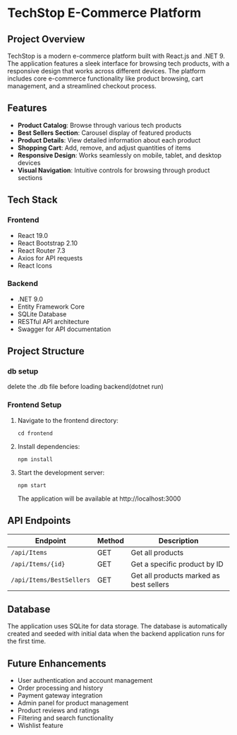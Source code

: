 # TechStop E-Commerce Platform

## Project Overview

TechStop is a modern e-commerce platform built with React.js and .NET 9. The application features a sleek interface for browsing tech products, with a responsive design that works across different devices. The platform includes core e-commerce functionality like product browsing, cart management, and a streamlined checkout process.

## Features

- **Product Catalog**: Browse through various tech products
- **Best Sellers Section**: Carousel display of featured products
- **Product Details**: View detailed information about each product
- **Shopping Cart**: Add, remove, and adjust quantities of items
- **Responsive Design**: Works seamlessly on mobile, tablet, and desktop devices
- **Visual Navigation**: Intuitive controls for browsing through product sections

## Tech Stack

### Frontend

- React 19.0
- React Bootstrap 2.10
- React Router 7.3
- Axios for API requests
- React Icons

### Backend

- .NET 9.0
- Entity Framework Core
- SQLite Database
- RESTful API architecture
- Swagger for API documentation

## Project Structure

### db setup

delete the .db file before loading backend(dotnet run)

### Frontend Setup

1. Navigate to the frontend directory:

   ```
   cd frontend
   ```

2. Install dependencies:

   ```
   npm install
   ```

3. Start the development server:
   ```
   npm start
   ```
   The application will be available at http://localhost:3000

## API Endpoints

| Endpoint                 | Method | Description                             |
| ------------------------ | ------ | --------------------------------------- |
| `/api/Items`             | GET    | Get all products                        |
| `/api/Items/{id}`        | GET    | Get a specific product by ID            |
| `/api/Items/BestSellers` | GET    | Get all products marked as best sellers |

## Database

The application uses SQLite for data storage. The database is automatically created and seeded with initial data when the backend application runs for the first time.

## Future Enhancements

- User authentication and account management
- Order processing and history
- Payment gateway integration
- Admin panel for product management
- Product reviews and ratings
- Filtering and search functionality
- Wishlist feature
